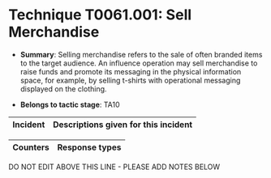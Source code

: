 # Technique T0061.001: Sell Merchandise

* **Summary**: Selling merchandise refers to the sale of often branded items to the target audience. An influence  operation may sell merchandise to raise funds and promote its messaging in the physical  information space, for example, by selling t-shirts with operational messaging displayed on the clothing. 

* **Belongs to tactic stage**: TA10


| Incident | Descriptions given for this incident |
| -------- | -------------------- |



| Counters | Response types |
| -------- | -------------- |


DO NOT EDIT ABOVE THIS LINE - PLEASE ADD NOTES BELOW